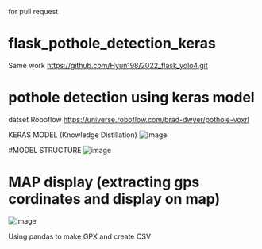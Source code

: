 for pull request
# flask_pothole_detection_keras

Same work https://github.com/Hyun198/2022_flask_yolo4.git


# pothole detection using keras model

datset Roboflow https://universe.roboflow.com/brad-dwyer/pothole-voxrl

KERAS MODEL (Knowledge Distillation)
![image](https://user-images.githubusercontent.com/75469191/230290227-54bf1d09-f9f0-4850-bc0d-92db1eac6fd8.png)


#MODEL STRUCTURE
![image](https://user-images.githubusercontent.com/75469191/230289985-f7689bc2-4b94-4f5d-96a0-ff6a648a88ee.png)


# MAP display (extracting gps cordinates and display on map)
![image](https://user-images.githubusercontent.com/75469191/230290335-8d470919-46a2-48f7-af89-3a22926de784.png)

Using pandas to make GPX and create CSV
